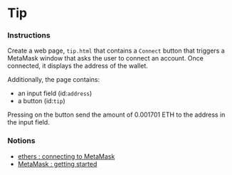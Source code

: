 # Tip

### Instructions

Create a web page, `tip.html` that contains a `Connect` button that triggers a MetaMask window that asks the user to connect an account. Once connected, it displays the address of the wallet.

Additionally, the page contains:

- an input field (id:`address`)
- a button (id:`tip`)

Pressing on the button send the amount of 0.001701 ETH to the address in the input field.

### Notions

- [ethers : connecting to MetaMask](https://docs.ethers.io/v5/getting-started/#getting-started--connecting)
- [MetaMask : getting started ](https://docs.metamask.io/guide/getting-started.html)